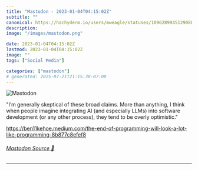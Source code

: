 ```yaml
---
title: "Mastodon - 2023-01-04T04:15:02Z"
subtitle: ""
canonical: https://hachyderm.io/users/mweagle/statuses/109628994512908806
description:
image: "/images/mastodon.png"

date: 2023-01-04T04:15:02Z
lastmod: 2023-01-04T04:15:02Z
image: ""
tags: ["Social Media"]

categories: ["mastodon"]
# generated: 2025-07-21T21:15:38-07:00
---
```

![Mastodon](/images/mastodon.png)

<p>&quot;I’m generally skeptical of these broad claims. More than anything, I think when people imagine integrating AI (and especially LLMs) into software development (or any other process), they tend to be overly optimistic.&quot;</p><p><a href="https://ben11kehoe.medium.com/the-end-of-programming-will-look-a-lot-like-programming-8b877c8efef8" target="_blank" rel="nofollow noopener noreferrer" translate="no"><span class="invisible">https://</span><span class="ellipsis">ben11kehoe.medium.com/the-end-</span><span class="invisible">of-programming-will-look-a-lot-like-programming-8b877c8efef8</span></a></p>


###### [Mastodon Source 🐘](https://hachyderm.io/@mweagle/109628994512908806)

___
